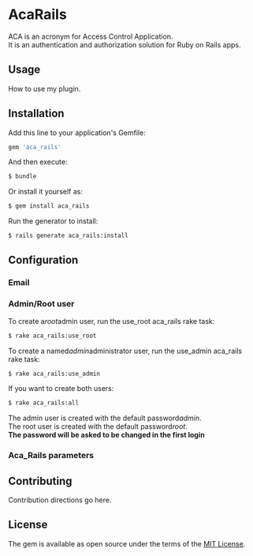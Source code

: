 # AcaRails
ACA is an acronym for Access Control Application.  
It is an authentication and authorization solution for Ruby on Rails apps.
 

## Usage
How to use my plugin.

## Installation
Add this line to your application's Gemfile:

```ruby
gem 'aca_rails'
```

And then execute:
```bash
$ bundle
```

Or install it yourself as:
```bash
$ gem install aca_rails
```

Run the generator to install:
```bash
$ rails generate aca_rails:install
```

## Configuration
### Email

### Admin/Root user
To create a*root*admin user, run the use_root aca_rails rake task:
```bash
$ rake aca_rails:use_root
```
To create a named*admin*administrator user, run the use_admin aca_rails rake task:
```bash
$ rake aca_rails:use_admin
```
If you want to create both users:
```bash
$ rake aca_rails:all
```
The admin user is created with the default password*admin*.  
The root user is created with the default password*root*.  
**The password will be asked to be changed in the first login**  

### Aca_Rails parameters

## Contributing
Contribution directions go here.

## License
The gem is available as open source under the terms of the [MIT License](http://opensource.org/licenses/MIT).

